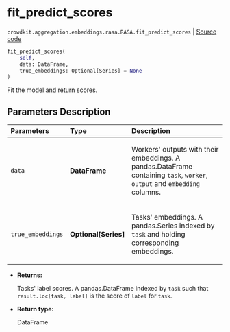 # fit_predict_scores
`crowdkit.aggregation.embeddings.rasa.RASA.fit_predict_scores` | [Source code](https://github.com/Toloka/crowd-kit/blob/v1.0.0/crowdkit/aggregation/embeddings/rasa.py#L143)

```python
fit_predict_scores(
    self,
    data: DataFrame,
    true_embeddings: Optional[Series] = None
)
```

Fit the model and return scores.

## Parameters Description

| Parameters | Type | Description |
| :----------| :----| :-----------|
`data`|**DataFrame**|<p>Workers&#x27; outputs with their embeddings. A pandas.DataFrame containing `task`, `worker`, `output` and `embedding` columns.</p>
`true_embeddings`|**Optional\[Series\]**|<p>Tasks&#x27; embeddings. A pandas.Series indexed by `task` and holding corresponding embeddings.</p>

* **Returns:**

  Tasks' label scores.
A pandas.DataFrame indexed by `task` such that `result.loc[task, label]`
is the score of `label` for `task`.

* **Return type:**

  DataFrame
